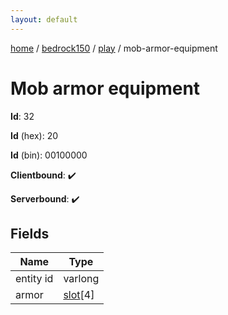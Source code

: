 ```yaml
---
layout: default
---
```


[home](/)  /  [bedrock150](/protocol/bedrock150)  /  [play](/protocol/bedrock150/play)  /  mob-armor-equipment

# Mob armor equipment

**Id**: 32

**Id** (hex): 20

**Id** (bin): 00100000

**Clientbound**: ✔️

**Serverbound**: ✔️

## Fields

Name | Type
---|---
entity id | varlong
armor | [slot](/protocol/bedrock150/types/slot)[4]
